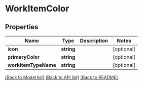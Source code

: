 # WorkItemColor

## Properties
Name | Type | Description | Notes
------------ | ------------- | ------------- | -------------
**icon** | **string** |  | [optional] 
**primaryColor** | **string** |  | [optional] 
**workItemTypeName** | **string** |  | [optional] 

[[Back to Model list]](../README.md#documentation-for-models) [[Back to API list]](../README.md#documentation-for-api-endpoints) [[Back to README]](../README.md)


